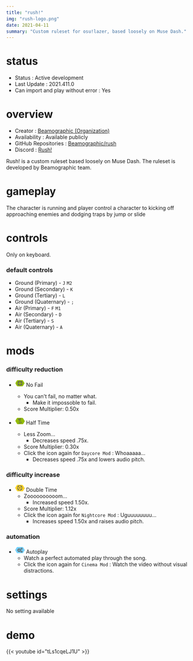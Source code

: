 ```yaml
---
title: "rush!"
img: "rush-logo.png"
date: 2021-04-11
summary: "Custom ruleset for osu!lazer, based loosely on Muse Dash."
---
```


# status

- Status : Active development
- Last Update : 2021.411.0
- Can import and play without error : Yes

# overview

- Creator : [Beamographic (Organization)](https://github.com/Beamographic)
- Availability : Available publicly
- GitHub Repositories : [Beamographic/rush](https://github.com/Beamographic/rush)
- Discord : [Rush!](https://discord.gg/2P9E8MS)

Rush! is a custom ruleset based loosely on Muse Dash. The ruleset is developed by Beamographic team.

# gameplay

The character is running and player control a character to kicking off approaching enemies and dodging traps by jump or slide

# controls

Only on keyboard.

### default controls

- Ground (Primary) - `J` `M2`
- Ground (Secondary) - `K`
- Ground (Tertiary) - `L`
- Ground (Quaternary) - `;`
- Air (Primary) - `F` `M1`
- Air (Secondary) - `D`
- Air (Tertiary) - `S`
- Air (Quaternary) - `A`

# mods

### difficulty reduction

- ![No Fail Icon](mod-icon/no-fail-mod.png) No Fail
  - You can't fail, no matter what.
    - Make it impossoble to fail.
  - Score Multiplier: 0.50x

- ![Half Time Icon](mod-icon/half-time-mod.png) Half Time
  - Less Zoom...
    - Decreases speed .75x.
  - Score Multiplier: 0.30x
  - Click the icon again for `Daycore Mod` : Whoaaaaa...
    - Decreases speed .75x and lowers audio pitch.

### difficulty increase

- ![Double Time Icon](mod-icon/double-time-mod.png) Double Time
  - Zoooooooooom...
    - Increased speed 1.50x.
  - Score Multiplier: 1.12x
  - Click the icon again for `Nightcore Mod` : Uguuuuuuuu...
    - Increases speed 1.50x and raises audio pitch.

### automation

- ![Autoplay Icon](mod-icon/autoplay-mod.png) Autoplay
  - Watch a perfect automated play through the song.
  - Click the icon again for `Cinema Mod` : Watch the video without visual distractions.

# settings

No setting available

# demo

{{< youtube id="tLs1cqeLJ1U" >}}